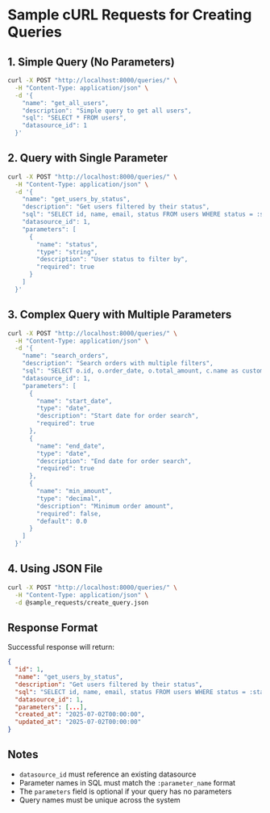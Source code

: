 # Sample cURL Requests for Creating Queries

## 1. Simple Query (No Parameters)

```bash
curl -X POST "http://localhost:8000/queries/" \
  -H "Content-Type: application/json" \
  -d '{
    "name": "get_all_users",
    "description": "Simple query to get all users",
    "sql": "SELECT * FROM users",
    "datasource_id": 1
  }'
```

## 2. Query with Single Parameter

```bash
curl -X POST "http://localhost:8000/queries/" \
  -H "Content-Type: application/json" \
  -d '{
    "name": "get_users_by_status",
    "description": "Get users filtered by their status",
    "sql": "SELECT id, name, email, status FROM users WHERE status = :status",
    "datasource_id": 1,
    "parameters": [
      {
        "name": "status",
        "type": "string",
        "description": "User status to filter by",
        "required": true
      }
    ]
  }'
```

## 3. Complex Query with Multiple Parameters

```bash
curl -X POST "http://localhost:8000/queries/" \
  -H "Content-Type: application/json" \
  -d '{
    "name": "search_orders",
    "description": "Search orders with multiple filters",
    "sql": "SELECT o.id, o.order_date, o.total_amount, c.name as customer_name FROM orders o JOIN customers c ON o.customer_id = c.id WHERE o.order_date BETWEEN :start_date AND :end_date AND o.total_amount >= :min_amount",
    "datasource_id": 1,
    "parameters": [
      {
        "name": "start_date",
        "type": "date",
        "description": "Start date for order search",
        "required": true
      },
      {
        "name": "end_date",
        "type": "date", 
        "description": "End date for order search",
        "required": true
      },
      {
        "name": "min_amount",
        "type": "decimal",
        "description": "Minimum order amount",
        "required": false,
        "default": 0.0
      }
    ]
  }'
```

## 4. Using JSON File

```bash
curl -X POST "http://localhost:8000/queries/" \
  -H "Content-Type: application/json" \
  -d @sample_requests/create_query.json
```

## Response Format

Successful response will return:

```json
{
  "id": 1,
  "name": "get_users_by_status",
  "description": "Get users filtered by their status",
  "sql": "SELECT id, name, email, status FROM users WHERE status = :status",
  "datasource_id": 1,
  "parameters": [...],
  "created_at": "2025-07-02T00:00:00",
  "updated_at": "2025-07-02T00:00:00"
}
```

## Notes

- `datasource_id` must reference an existing datasource
- Parameter names in SQL must match the `:parameter_name` format
- The `parameters` field is optional if your query has no parameters
- Query names must be unique across the system 